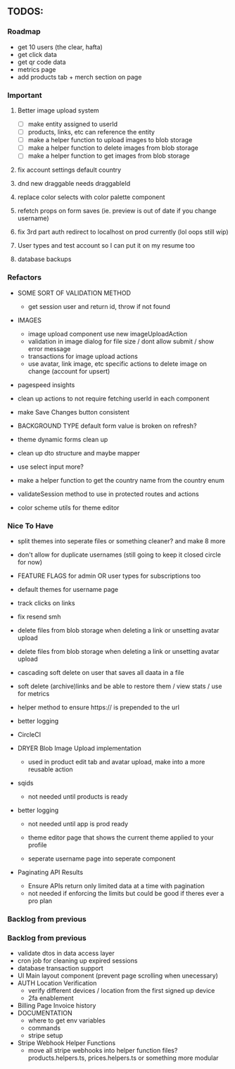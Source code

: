 ## TODOS:

### Roadmap

- get 10 users (the clear, hafta)
- get click data
- get qr code data
- metrics page
- add products tab + merch section on page

### Important

1. Better image upload system

   - [ ] make entity assigned to userId
   - [ ] products, links, etc can reference the entity
   - [ ] make a helper function to upload images to blob storage
   - [ ] make a helper function to delete images from blob storage
   - [ ] make a helper function to get images from blob storage

2. fix account settings default country
3. dnd new draggable needs draggableId
4. replace color selects with color palette component
5. refetch props on form saves (ie. preview is out of date if you change username)
6. fix 3rd part auth redirect to localhost on prod currently (lol oops still wip)
7. User types and test account so I can put it on my resume too
8. database backups

### Refactors

- SOME SORT OF VALIDATION METHOD

  - get session user and return id, throw if not found

- IMAGES

  - image upload component use new imageUploadAction
  - validation in image dialog for file size / dont allow submit / show error message
  - transactions for image upload actions
  - use avatar, link image, etc specific actions to delete image on change (account for upsert)

- pagespeed insights
- clean up actions to not require fetching userId in each component
- make Save Changes button consistent
- BACKGROUND TYPE default form value is broken on refresh?
- theme dynamic forms clean up
- clean up dto structure and maybe mapper
- use select input more?
- make a helper function to get the country name from the country enum
- validateSession method to use in protected routes and actions
- color scheme utils for theme editor

### Nice To Have

- split themes into seperate files or something cleaner? and make 8 more
- don't allow for duplicate usernames (still going to keep it closed circle for now)
- FEATURE FLAGS for admin OR user types for subscriptions too

- default themes for username page

- track clicks on links
- fix resend smh
- delete files from blob storage when deleting a link or unsetting avatar upload
- delete files from blob storage when deleting a link or unsetting avatar upload
- cascading soft delete on user that saves all daata in a file
- soft delete (archive)links and be able to restore them / view stats / use for metrics
- helper method to ensure https:// is prepended to the url
- better logging
- CircleCI

- DRYER Blob Image Upload implementation
  - used in product edit tab and avatar upload, make into a more reusable action
- sqids
  - not needed until products is ready
- better logging

  - not needed until app is prod ready

  - theme editor page that shows the current theme applied to your profile
  - seperate username page into seperate component

- Paginating API Results
  - Ensure APIs return only limited data at a time with pagination
  - not needed if enforcing the limits but could be good if theres ever a pro plan

### Backlog from previous

### Backlog from previous

- validate dtos in data access layer
- cron job for cleaning up expired sessions
- database transaction support
- UI Main layout component (prevent page scrolling when unecessary)
- AUTH Location Verification
  - verify different devices / location from the first signed up device
  - 2fa enablement
- Billing Page Invoice history
- DOCUMENTATION
  - where to get env variables
  - commands
  - stripe setup
- Stripe Webhook Helper Functions
  - move all stripe webhooks into helper function files? products.helpers.ts, prices.helpers.ts or something more modular
